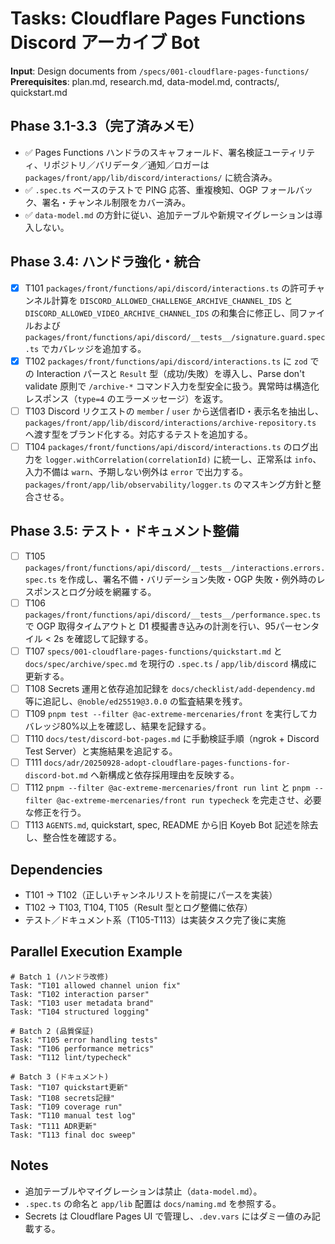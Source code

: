 # Tasks: Cloudflare Pages Functions Discord アーカイブ Bot

**Input**: Design documents from `/specs/001-cloudflare-pages-functions/`
**Prerequisites**: plan.md, research.md, data-model.md, contracts/, quickstart.md

## Phase 3.1-3.3（完了済みメモ）
- ✅ Pages Functions ハンドラのスキャフォールド、署名検証ユーティリティ、リポジトリ／バリデータ／通知／ロガーは `packages/front/app/lib/discord/interactions/` に統合済み。
- ✅ `.spec.ts` ベースのテストで PING 応答、重複検知、OGP フォールバック、署名・チャンネル制限をカバー済み。
- ✅ `data-model.md` の方針に従い、追加テーブルや新規マイグレーションは導入しない。

## Phase 3.4: ハンドラ強化・統合
- [x] T101 `packages/front/functions/api/discord/interactions.ts` の許可チャンネル計算を `DISCORD_ALLOWED_CHALLENGE_ARCHIVE_CHANNEL_IDS` と `DISCORD_ALLOWED_VIDEO_ARCHIVE_CHANNEL_IDS` の和集合に修正し、同ファイルおよび `packages/front/functions/api/discord/__tests__/signature.guard.spec.ts` でカバレッジを追加する。
- [x] T102 `packages/front/functions/api/discord/interactions.ts` に `zod` での Interaction パースと `Result` 型（成功/失敗）を導入し、Parse don't validate 原則で `/archive-*` コマンド入力を型安全に扱う。異常時は構造化レスポンス（`type=4` のエラーメッセージ）を返す。
- [ ] T103 Discord リクエストの `member` / `user` から送信者ID・表示名を抽出し、`packages/front/app/lib/discord/interactions/archive-repository.ts` へ渡す型をブランド化する。対応するテストを追加する。
- [ ] T104 `packages/front/functions/api/discord/interactions.ts` のログ出力を `logger.withCorrelation(correlationId)` に統一し、正常系は `info`、入力不備は `warn`、予期しない例外は `error` で出力する。`packages/front/app/lib/observability/logger.ts` のマスキング方針と整合させる。

## Phase 3.5: テスト・ドキュメント整備
- [ ] T105 `packages/front/functions/api/discord/__tests__/interactions.errors.spec.ts` を作成し、署名不備・バリデーション失敗・OGP 失敗・例外時のレスポンスとログ分岐を網羅する。
- [ ] T106 `packages/front/functions/api/discord/__tests__/performance.spec.ts` で OGP 取得タイムアウトと D1 模擬書き込みの計測を行い、95パーセンタイル < 2s を確認して記録する。
- [ ] T107 `specs/001-cloudflare-pages-functions/quickstart.md` と `docs/spec/archive/spec.md` を現行の `.spec.ts` / `app/lib/discord` 構成に更新する。
- [ ] T108 Secrets 運用と依存追加記録を `docs/checklist/add-dependency.md` 等に追記し、`@noble/ed25519@3.0.0` の監査結果を残す。
- [ ] T109 `pnpm test --filter @ac-extreme-mercenaries/front` を実行してカバレッジ80%以上を確認し、結果を記録する。
- [ ] T110 `docs/test/discord-bot-pages.md` に手動検証手順（ngrok + Discord Test Server）と実施結果を追記する。
- [ ] T111 `docs/adr/20250928-adopt-cloudflare-pages-functions-for-discord-bot.md` へ新構成と依存採用理由を反映する。
- [ ] T112 `pnpm --filter @ac-extreme-mercenaries/front run lint` と `pnpm --filter @ac-extreme-mercenaries/front run typecheck` を完走させ、必要な修正を行う。
- [ ] T113 `AGENTS.md`, quickstart, spec, README から旧 Koyeb Bot 記述を除去し、整合性を確認する。

## Dependencies
- T101 → T102（正しいチャンネルリストを前提にパースを実装）
- T102 → T103, T104, T105（Result 型とログ整備に依存）
- テスト／ドキュメント系（T105-T113）は実装タスク完了後に実施

## Parallel Execution Example
```
# Batch 1 (ハンドラ改修)
Task: "T101 allowed channel union fix"
Task: "T102 interaction parser"
Task: "T103 user metadata brand"
Task: "T104 structured logging"

# Batch 2 (品質保証)
Task: "T105 error handling tests"
Task: "T106 performance metrics"
Task: "T112 lint/typecheck"

# Batch 3 (ドキュメント)
Task: "T107 quickstart更新"
Task: "T108 secrets記録"
Task: "T109 coverage run"
Task: "T110 manual test log"
Task: "T111 ADR更新"
Task: "T113 final doc sweep"
```

## Notes
- 追加テーブルやマイグレーションは禁止（`data-model.md`）。
- `.spec.ts` の命名と `app/lib` 配置は `docs/naming.md` を参照する。
- Secrets は Cloudflare Pages UI で管理し、`.dev.vars` にはダミー値のみ記載する。
